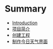 # Summary

* [Introduction](README.md)
* [项目简介](chapter1.md)
* [创建工程](chapter2.md)
* [制作今日天气界面](chapter3.md)

